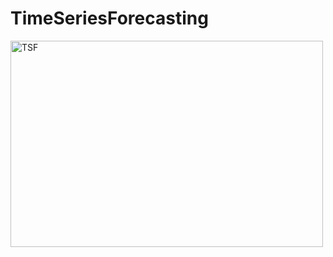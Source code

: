 # TimeSeriesForecasting


<img src="/home/jy/images/TSF_readme.png" width="500px" height="330px" title="TSF"/>